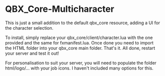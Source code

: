 # QBX_Core-Multicharacter
This is just a small addition to the default qbx_core resource, adding a UI for the character selection.

To install, simply replace your qbx_core/client/character.lua with the one provided and the same for fxmanifest.lua.
Once done you need to import the HTML folder into your qbx_core main folder.
That's it. All done, restart your server and test it out!

For personalisation to suit your server, you will need to populate the folder html/logo/... with your job icons.
I haven't included many options for this. 
